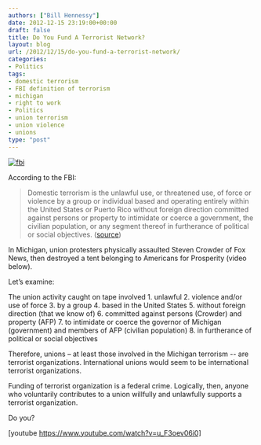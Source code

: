 ```yaml
---
authors: ["Bill Hennessy"]
date: 2012-12-15 23:19:00+00:00
draft: false
title: Do You Fund A Terrorist Network?
layout: blog
url: /2012/12/15/do-you-fund-a-terrorist-network/
categories:
- Politics
tags:
- domestic terrorism
- FBI definition of terrorism
- michigan
- right to work
- Politics
- union terrorism
- union violence
- unions
type: "post"
---
```


[![fbi](https://ludicrite.files.wordpress.com/2012/12/fbi_thumb.jpg)
](https://ludicrite.files.wordpress.com/2012/12/fbi.jpg)

According to the FBI:

> Domestic terrorism is the unlawful use, or threatened use, of force or violence by a group or individual based and operating entirely within the United States or Puerto Rico without foreign direction committed against persons or property to intimidate or coerce a government, the civilian population, or any segment thereof in furtherance of political or social objectives. ([source](https://www.fbi.gov/stats-services/publications/terrorism-2002-2005))
> 
> 

In Michigan, union protesters physically assaulted Steven Crowder of Fox News, then destroyed a tent belonging to Americans for Prosperity (video below). 

Let’s examine:

The union activity caught on tape involved    1. unlawful    2. violence and/or use of force    3. by a group    4. based in the United States    5. without foreign direction (that we know of)    6. committed against persons (Crowder) and property (AFP)    7. to intimidate or coerce the governor of Michigan (government) and members of AFP (civilian population)    8. in furtherance of political or social objectives 

Therefore, unions – at least those involved in the Michigan terrorism -- are terrorist organizations. International unions would seem to be international terrorist organizations. 

Funding of terrorist organization is a federal crime. Logically, then, anyone who voluntarily contributes to a union willfully and unlawfully supports a terrorist organization.

Do you?

[youtube https://www.youtube.com/watch?v=u_F3oev06i0]
